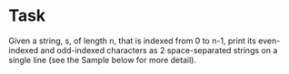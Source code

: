 # Task 
Given a string, s, of length n, that is indexed from 0 to n-1, print its even-indexed and odd-indexed characters as
2 space-separated strings on a single line (see the Sample below for more detail).

